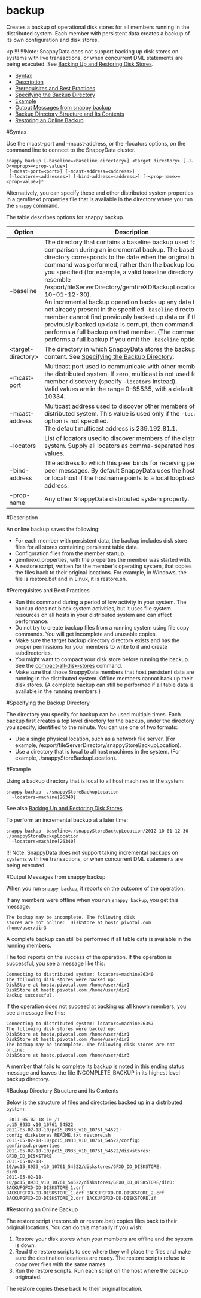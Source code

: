 # backup
Creates a backup of operational disk stores for all members running in the distributed system. Each member with persistent data creates a backup of its own configuration and disk stores.

<a id="reference_13F8B5AFCD9049E380715D2EF0E33BDC__section_06BC55B8DB414173BBD71BEFB9F8F1BD"><p !!!
!!!Note:
	 SnappyData does not support backing up disk stores on systems with live transactions, or when concurrent DML statements are being executed. See [Backing Up and Restoring Disk Stores](../../concepts/backup/backup_restore_disk_store.md).</p>
-   [Syntax](store-backup.md#syntax)
-   [Description](store-backup.md#description)
-   [Prerequisites and Best Practices](store-backup.md#prereq)
-   [Specifying the Backup Directory](store-backup.md#backup_directory)
-   [Example](store-backup.md#example)
-   [Output Messages from snappy backup](store-backup.md#output_messages)
-   [Backup Directory Structure and Its Contents](store-backup.md#directory_structure)
-   [Restoring an Online Backup](store-backup.md#restore_online_backup)

<a id="syntax"></a>

#Syntax

Use the mcast-port and -mcast-address, or the -locators options, on the command line to connect to the SnappyData cluster.

``` pre
snappy backup [-baseline=<baseline directory>] <target directory> [-J-D<vmprop>=<prop-value>]
 [-mcast-port=<port>] [-mcast-address=<address>]
 [-locators=<addresses>] [-bind-address=<address>] [-<prop-name>=<prop-value>]*
```

Alternatively, you can specify these and other distributed system properties in a <span class="ph filepath">gemfirexd.properties</span> file that is available in the directory where you run the `snappy` command.

The table describes options for snappy backup.

|Option|Description|
|-|-|
|-baseline|The directory that contains a baseline backup used for comparison during an incremental backup. The baseline directory corresponds to the date when the original backup command was performed, rather than the backup location you specified (for example, a valid baseline directory might resemble <span class="ph filepath">/export/fileServerDirectory/gemfireXDBackupLocation/2012-10-01-12-30</span>).</br>An incremental backup operation backs up any data that is not already present in the specified `-baseline` directory. If the member cannot find previously backed up data or if the previously backed up data is corrupt, then command performs a full backup on that member. (The command also performs a full backup if you omit the `-baseline` option.|
|&lt;target-directory&gt;|The directory in which SnappyData stores the backup content. See [Specifying the Backup Directory](store-backup.md#backup_directory).|
|-mcast-port|Multicast port used to communicate with other members of the distributed system. If zero, multicast is not used for member discovery (specify `-locators` instead). </br>Valid values are in the range 0–65535, with a default value of 10334.|
|-mcast-address|Multicast address used to discover other members of the distributed system. This value is used only if the `-locators` option is not specified.</br>The default multicast address is 239.192.81.1.|
|-locators|List of locators used to discover members of the distributed system. Supply all locators as comma-separated host:port values.|
|-bind-address|The address to which this peer binds for receiving peer-to-peer messages. By default SnappyData uses the hostname, or localhost if the hostname points to a local loopback address.|
|-prop-name|Any other SnappyData distributed system property.|

<a id="description"></a>

#Description

An online backup saves the following:

-   For each member with persistent data, the backup includes disk store files for all stores containing persistent table data.
-   Configuration files from the member startup.
-   gemfirexd.properties, with the properties the member was started with.
-   A restore script, written for the member's operating system, that copies the files back to their original locations. For example, in Windows, the file is restore.bat and in Linux, it is restore.sh.

<a id="prereq"></a>

#Prerequisites and Best Practices

-   Run this command during a period of low activity in your system. The backup does not block system activities, but it uses file system resources on all hosts in your distributed system and can affect performance.
-   Do not try to create backup files from a running system using file copy commands. You will get incomplete and unusable copies.
-   Make sure the target backup directory directory exists and has the proper permissions for your members to write to it and create subdirectories.
-   You might want to compact your disk store before running the backup. See the [compact-all-disk-stores](store-compact-all-disk-stores.md#reference_13F8B5AFCD9049E380715D2EF0E33BDC) command.
-   Make sure that those SnappyData members that host persistent data are running in the distributed system. Offline members cannot back up their disk stores. (A complete backup can still be performed if all table data is available in the running members.)

<a id="backup_directory"></a>

#Specifying the Backup Directory

The directory you specify for backup can be used multiple times. Each backup first creates a top level directory for the backup, under the directory you specify, identified to the minute. You can use one of two formats:

-   Use a single physical location, such as a network file server. (For example, /export/fileServerDirectory/snappyStoreBackupLocation).
-   Use a directory that is local to all host machines in the system. (For example, ./snappyStoreBackupLocation).

<a id="example"></a>

#Example

Using a backup directory that is local to all host machines in the system:

``` pre
snappy backup  ./snappyStoreBackupLocation
  -locators=machine[26340]
```

See also [Backing Up and Restoring Disk Stores](../../concepts/backup/backup_restore_disk_store.md#backup_restore_disk_store).

To perform an incremental backup at a later time:

``` pre
snappy backup -baseline=./snappyStoreBackupLocation/2012-10-01-12-30 ./snappyStoreBackupLocation 
  -locators=machine[26340] 
```

!!! Note:
	SnappyData does not support taking incremental backups on systems with live transactions, or when concurrent DML statements are being executed.</p>

<a id="output_messages"></a>

#Output Messages from snappy backup

When you run `snappy backup`, it reports on the outcome of the operation.

If any members were offline when you run `snappy backup`, you get this message:

``` pre
The backup may be incomplete. The following disk
stores are not online:  DiskStore at hostc.pivotal.com
/home/user/dir3
```

A complete backup can still be performed if all table data is available in the running members.

The tool reports on the success of the operation. If the operation is successful, you see a message like this:

``` pre
Connecting to distributed system: locators=machine26340
The following disk stores were backed up:
DiskStore at hosta.pivotal.com /home/user/dir1
DiskStore at hostb.pivotal.com /home/user/dir2
Backup successful.
```

If the operation does not succeed at backing up all known members, you see a message like this:

``` pre
Connecting to distributed system: locators=machine26357
The following disk stores were backed up:
DiskStore at hosta.pivotal.com /home/user/dir1
DiskStore at hostb.pivotal.com /home/user/dir2
The backup may be incomplete. The following disk stores are not online:
DiskStore at hostc.pivotal.com /home/user/dir3
```

A member that fails to complete its backup is noted in this ending status message and leaves the file INCOMPLETE_BACKUP in its highest level backup directory.

<a id="directory_structure"></a>

#Backup Directory Structure and Its Contents

Below is the structure of files and directories backed up in a distributed system:

``` pre
 2011-05-02-18-10 /:
pc15_8933_v10_10761_54522
2011-05-02-18-10/pc15_8933_v10_10761_54522:
config diskstores README.txt restore.sh
2011-05-02-18-10/pc15_8933_v10_10761_54522/config:
gemfirexd.properties
2011-05-02-18-10/pc15_8933_v10_10761_54522/diskstores:
GFXD_DD_DISKSTORE
2011-05-02-18-10/pc15_8933_v10_10761_54522/diskstores/GFXD_DD_DISKSTORE:
dir0
2011-05-02-18-10/pc15_8933_v10_10761_54522/diskstores/GFXD_DD_DISKSTORE/dir0:
BACKUPGFXD-DD-DISKSTORE_1.crf
BACKUPGFXD-DD-DISKSTORE_1.drf BACKUPGFXD-DD-DISKSTORE_2.crf
BACKUPGFXD-DD-DISKSTORE_2.drf BACKUPGFXD-DD-DISKSTORE.if
```

<a id="restore_online_backup"></a>

#Restoring an Online Backup

The restore script (<span class="ph filepath">restore.sh</span> or <span class="ph filepath">restore.bat</span>) copies files back to their original locations. You can do this manually if you wish:

1.  Restore your disk stores when your members are offline and the system is down.
2.  Read the restore scripts to see where they will place the files and make sure the destination locations are ready. The restore scripts refuse to copy over files with the same names.
3.  Run the restore scripts. Run each script on the host where the backup originated.

The restore copies these back to their original location.
